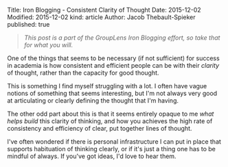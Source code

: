 Title: Iron Blogging - Consistent Clarity of Thought
Date: 2015-12-02
Modified: 2015-12-02
kind: article
Author: Jacob Thebault-Spieker
published: true

> _This post is a part of the GroupLens Iron Blogging effort, so take that for what you will._

One of the things that seems to be necessary (if not sufficient) for success in academia is how consistent and efficient people can be with their _clarity_ of thought, rather than the capacity for good thought.

This is something I find myself struggling with a lot. I often have vague notions of something that seems interesting, but I'm not always very good at articulating or clearly defining the thought that I'm having.

The other odd part about this is that it seems entirely opaque to me _what helps build_ this clarity of thinking, and how you achieves the high rate of consistency and efficiency of clear, put together lines of thought.

I've often wondered if there is personal infrastructure I can put in place that supports habituation of thinking clearly, or if it's just a thing one has to be mindful of always. If you've got ideas, I'd love to hear them.
